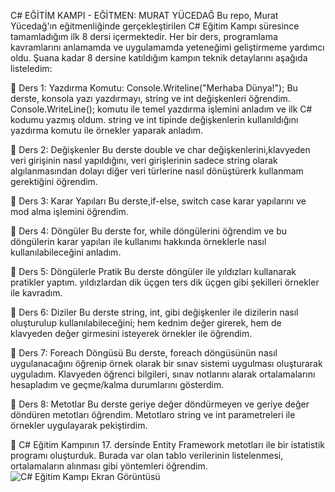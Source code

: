 C# EĞİTİM KAMPI - EĞİTMEN: MURAT YÜCEDAĞ
Bu repo, Murat Yücedağ'ın eğitmenliğinde gerçekleştirilen C# Eğitim Kampı süresince tamamladığım ilk 8 dersi içermektedir. Her bir ders, programlama kavramlarını anlamamda ve uygulamamda yeteneğimi geliştirmeme yardımcı oldu. Şuana kadar 8 dersine katıldığım kampın teknik detaylarını aşağıda listeledim: 

📍 Ders 1: Yazdırma Komutu: Console.Writeline("Merhaba Dünya!");
Bu derste, konsola yazı yazdırmayı, string ve int değişkenleri öğrendim. Console.WriteLine(); komutu ile temel yazdırma işlemini anladım ve ilk C# kodumu yazmış oldum. string ve int tipinde değişkenlerin kullanıldığını yazdırma komutu ile örnekler yaparak anladım.

📍 Ders 2: Değişkenler
Bu derste double ve char değişkenlerini,klavyeden veri girişinin nasıl yapıldığını, veri girişlerinin sadece string olarak algılanmasından dolayı diğer veri türlerine nasıl dönüştürerk kullanmam gerektiğini öğrendim. 

📍 Ders 3: Karar Yapıları 
Bu derste,if-else, switch case karar yapılarını ve mod alma işlemini öğrendim. 

📍 Ders 4: Döngüler
Bu derste for, while döngülerini öğrendim ve bu döngülerin karar yapıları ile kullanımı hakkında örneklerle nasıl kullanılabileceğini anladım.

📍 Ders 5: Döngülerle Pratik
Bu derste döngüler ile yıldızları kullanarak pratikler yaptım. yıldızlardan dik üçgen ters dik üçgen gibi şekilleri örnekler ile kavradım.

📍 Ders 6: Diziler
Bu derste string, int, gibi değişkenler ile dizilerin nasıl oluşturulup kullanılabileceğini; hem kednim değer girerek, hem de klavyeden değer girmesini isteyerek örnekler ile öğrendim.

📍 Ders 7: Foreach Döngüsü
Bu derste, foreach döngüsünün nasıl uygulanacağını öğrenip örnek olarak bir sınav sistemi uygulması oluşturarak uyguladım. Klavyeden öğrenci bilgileri, sınav notlarını alarak ortalamalarını hesapladım ve geçme/kalma durumlarını gösterdim. 

📍 Ders 8: Metotlar
Bu derste geriye değer döndürmeyen ve geriye değer döndüren metotları öğrendim. Metotlaro string ve int parametreleri ile örnekler uygulayarak pekiştirdim. 


📍 C# Eğitim Kampının 17. dersinde Entity Framework metotları ile bir istatistik programı oluşturduk. Burada var olan tablo verilerinin listelenmesi, ortalamaların alınması gibi yöntemleri öğrendim.
![C# Eğitim Kampı Ekran Görüntüsü](https://github.com/user-attachments/assets/1e4665e8-1fb8-49c4-a95f-23f1576cc742)

